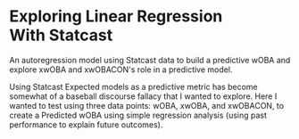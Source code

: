 # Exploring Linear Regression With Statcast
An autoregression model using Statcast data to build a predictive wOBA and explore xwOBA and xwOBACON's role in a predictive model.

Using Statcast Expected models as a predictive metric has become somewhat of a baseball discourse fallacy that I wanted to explore. Here I wanted to test using three data points: wOBA, xwOBA, and xwOBACON, to create a Predicted wOBA using simple regression analysis (using past performance to explain future outcomes).
